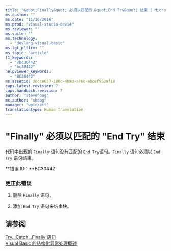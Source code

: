 ```yaml
---
title: "&quot;Finally&quot; 必须以匹配的 &quot;End Try&quot; 结束 | Microsoft Docs"
ms.custom: ""
ms.date: "11/16/2016"
ms.prod: "visual-studio-dev14"
ms.reviewer: ""
ms.suite: ""
ms.technology: 
  - "devlang-visual-basic"
ms.tgt_pltfrm: ""
ms.topic: "article"
f1_keywords: 
  - "vbc30442"
  - "bc30442"
helpviewer_keywords: 
  - "BC30442"
ms.assetid: 36cce657-186c-4ba0-a760-abcef9529f18
caps.latest.revision: 7
caps.handback.revision: 7
author: "stevehoag"
ms.author: "shoag"
manager: "wpickett"
translationtype: Human Translation
---
```

# &quot;Finally&quot; 必须以匹配的 &quot;End Try&quot; 结束
代码中出现的 `Finally` 语句没有匹配的 `End Try`语句。`Finally` 语句必须以 `End Try` 语句结束。  
  
 **错误 ID：**BC30442  
  
### 更正此错误  
  
1.  删除 `Finally` 语句。  
  
2.  添加 `End Try` 语句来结束块。  
  
## 请参阅  
 [Try...Catch...Finally 语句](../../visual-basic/language-reference/statements/try-catch-finally-statement.md)   
 [Visual Basic 的结构化异常处理概述](http://msdn.microsoft.com/zh-cn/bb81af80-a735-4873-9711-6151a48e418a)